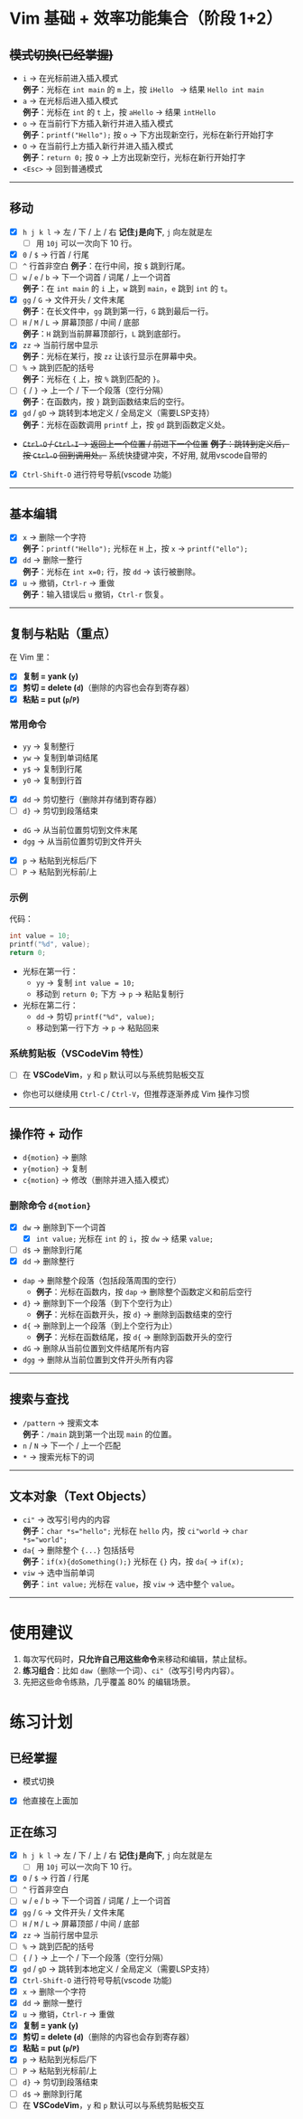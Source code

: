 # Vim 基础 + 效率功能集合（阶段 1+2）

## ~~模式切换(已经掌握)~~ 
- `i` → 在光标前进入插入模式  
  **例子**：光标在 `int main` 的 `m` 上，按 `iHello ` → 结果 `Hello int main`  
- `a` → 在光标后进入插入模式  
  **例子**：光标在 `int` 的 `t` 上，按 `aHello` → 结果 `intHello`  
- `o` → 在当前行下方插入新行并进入插入模式  
  **例子**：`printf("Hello");` 按 `o` → 下方出现新空行，光标在新行开始打字  
- `O` → 在当前行上方插入新行并进入插入模式  
  **例子**：`return 0;` 按 `O` → 上方出现新空行，光标在新行开始打字  
- `<Esc>` → 回到普通模式  

---

## 移动
- [x] `h j k l` → 左 / 下 / 上 / 右 **记住`j`是向下**, `j` 向左就是左
	- [ ] 用 `10j` 可以一次向下 10 行。  
- [x] `0` / `$` → 行首 / 行尾  
- [ ]  `^` 行首非空白
  **例子**：在行中间，按 `$` 跳到行尾。  
- [ ] `w` / `e` / `b` → 下一个词首 / 词尾 / 上一个词首  
  **例子**：在 `int main` 的 `i` 上，`w` 跳到 `main`，`e` 跳到 `int` 的 `t`。  
- [x] `gg` / `G` → 文件开头 / 文件末尾  
  **例子**：在长文件中，`gg` 跳到第一行，`G` 跳到最后一行。  
- [ ] `H` / `M` / `L` → 屏幕顶部 / 中间 / 底部  
  **例子**：`H` 跳到当前屏幕顶部行，`L` 跳到底部行。  
- [x] `zz` → 当前行居中显示  
  **例子**：光标在某行，按 `zz` 让该行显示在屏幕中央。  
- [ ] `%` → 跳到匹配的括号  
  **例子**：光标在 `{` 上，按 `%` 跳到匹配的 `}`。  
- [ ] `{` / `}` → 上一个 / 下一个段落（空行分隔）  
  **例子**：在函数内，按 `}` 跳到函数结束后的空行。  
- [x] `gd` / `gD` → 跳转到本地定义 / 全局定义（需要LSP支持）  
  **例子**：光标在函数调用 `printf` 上，按 `gd` 跳到函数定义处。  
- ~~`Ctrl-O` / `Ctrl-I` → 返回上一个位置 / 前进下一个位置~~ 
  ~~**例子**：跳转到定义后，按 `Ctrl-O` 回到调用处。~~
  系统快捷键冲突，不好用, 就用vscode自带的
- [x] `Ctrl-Shift-O` 进行符号导航(vscode 功能)

---

## 基本编辑
- [x] `x` → 删除一个字符  
  **例子**：`printf("Hello");` 光标在 `H` 上，按 `x` → `printf("ello");`  
- [x] `dd` → 删除一整行  
  **例子**：光标在 `int x=0;` 行，按 `dd` → 该行被删除。  
- [x] `u` → 撤销，`Ctrl-r` → 重做  
  **例子**：输入错误后 `u` 撤销，`Ctrl-r` 恢复。  

---

## 复制与粘贴（重点）
在 Vim 里：  
- [x] **复制 = yank (`y`)**  
- [x] **剪切 = delete (`d`)**（删除的内容也会存到寄存器）  
- [x] **粘贴 = put (`p`/`P`)**  

### 常用命令
- `yy` → 复制整行  
- `yw` → 复制到单词结尾  
- `y$` → 复制到行尾  
- `y0` → 复制到行首  
- [x] `dd` → 剪切整行（删除并存储到寄存器）  
- [ ] `d}` → 剪切到段落结束  
- `dG` → 从当前位置剪切到文件末尾  
- `dgg` → 从当前位置剪切到文件开头  
- [x] `p` → 粘贴到光标后/下  
- [ ] `P` → 粘贴到光标前/上  

### 示例
代码：
```c
int value = 10;
printf("%d", value);
return 0;
```
- 光标在第一行：  
  - `yy` → 复制 `int value = 10;`  
  - 移动到 `return 0;` 下方 → `p` → 粘贴复制行  
- 光标在第二行：  
  - `dd` → 剪切 `printf("%d", value);`  
  - 移动到第一行下方 → `p` → 粘贴回来  

  

### 系统剪贴板（VSCodeVim 特性）
- [ ] 在 **VSCodeVim**，`y` 和 `p` 默认可以与系统剪贴板交互  
- 你也可以继续用 `Ctrl-C` / `Ctrl-V`，但推荐逐渐养成 Vim 操作习惯  

---

## 操作符 + 动作
- `d{motion}` → 删除  
- `y{motion}` → 复制  
- `c{motion}` → 修改（删除并进入插入模式）  

### 删除命令 `d{motion}`
- [x] `dw` → 删除到下一个词首  
  - [x] `int value;` 光标在 `int` 的 `i`，按 `dw` → 结果 `value;`  
- [ ] `d$` → 删除到行尾  
- [x] `dd` → 删除整行  
- `dap` → 删除整个段落（包括段落周围的空行）  
  - **例子**：光标在函数内，按 `dap` → 删除整个函数定义和前后空行  
- `d}` → 删除到下一个段落（到下个空行为止）  
  - **例子**：光标在函数开头，按 `d}` → 删除到函数结束的空行  
- `d{` → 删除到上一个段落（到上个空行为止）  
  - **例子**：光标在函数结尾，按 `d{` → 删除到函数开头的空行  
- `dG` → 删除从当前位置到文件结尾所有内容  
- `dgg` → 删除从当前位置到文件开头所有内容  

---

## 搜索与查找
- `/pattern` → 搜索文本  
  **例子**：`/main` 跳到第一个出现 `main` 的位置。  
- `n` / `N` → 下一个 / 上一个匹配  
- `*` → 搜索光标下的词  

---

## 文本对象（Text Objects）
- `ci"` → 改写引号内的内容  
  **例子**：`char *s="hello";` 光标在 `hello` 内，按 `ci"world` → `char *s="world";`  
- `da{` → 删除整个 `{...}` 包括括号  
  **例子**：`if(x){doSomething();}` 光标在 `{}` 内，按 `da{` → `if(x);`  
- `viw` → 选中当前单词  
  **例子**：`int value;` 光标在 `value`，按 `viw` → 选中整个 `value`。  

---

# 使用建议
1. 每次写代码时，**只允许自己用这些命令**来移动和编辑，禁止鼠标。  
2. **练习组合**：比如 `daw`（删除一个词）、`ci"`（改写引号内内容）。  
3. 先把这些命令练熟，几乎覆盖 80% 的编辑场景。  

# 练习计划
## 已经掌握
- 模式切换
- [x] 他直接在上面加
## 正在练习
- [x] `h j k l` → 左 / 下 / 上 / 右 **记住`j`是向下**, `j` 向左就是左
	- [ ] 用 `10j` 可以一次向下 10 行。
- [x] `0` / `$` → 行首 / 行尾
- [ ] `^` 行首非空白
- [ ] `w` / `e` / `b` → 下一个词首 / 词尾 / 上一个词首
- [x] `gg` / `G` → 文件开头 / 文件末尾
- [ ] `H` / `M` / `L` → 屏幕顶部 / 中间 / 底部
- [x] `zz` → 当前行居中显示
- [ ] `%` → 跳到匹配的括号
- [ ] `{` / `}` → 上一个 / 下一个段落（空行分隔）
- [x] `gd` / `gD` → 跳转到本地定义 / 全局定义（需要LSP支持）
- [x] `Ctrl-Shift-O` 进行符号导航(vscode 功能)
- [x] `x` → 删除一个字符
- [x] `dd` → 删除一整行
- [x] `u` → 撤销，`Ctrl-r` → 重做
- [x] **复制 = yank (`y`)**
- [x] **剪切 = delete (`d`)**（删除的内容也会存到寄存器）
- [x] **粘贴 = put (`p`/`P`)**
- [x] `p` → 粘贴到光标后/下
- [ ] `P` → 粘贴到光标前/上
- [ ] `d}` → 剪切到段落结束
- [ ] `d$` → 删除到行尾  
- [ ] 在 **VSCodeVim**，`y` 和 `p` 默认可以与系统剪贴板交互  